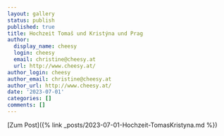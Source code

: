 ```yaml
---
layout: gallery
status: publish
published: true
title: Hochzeit Tomaš und Kristýna und Prag
author:
  display_name: cheesy
  login: cheesy
  email: christine@cheesy.at
  url: http://www.cheesy.at/
author_login: cheesy
author_email: christine@cheesy.at
author_url: http://www.cheesy.at/
date: '2023-07-01'
categories: []
comments: []
--- 
```


[Zum Post]({% link _posts/2023-07-01-Hochzeit-TomasKristyna.md %})
